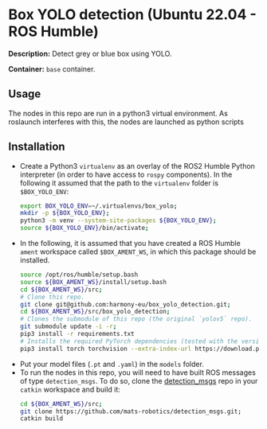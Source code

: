 # Box YOLO detection (Ubuntu 22.04 - ROS Humble)
**Description:** Detect grey or blue box using YOLO.

**Container:** `base` container.

## Usage
The nodes in this repo are run in a python3 virtual environment. As roslaunch interferes with this, the nodes are launched as python scripts

## Installation
- Create a Python3 `virtualenv` as an overlay of the ROS2 Humble Python interpreter (in order to have access to `rospy` components). In the following it assumed that the path to the `virtualenv` folder is `$BOX_YOLO_ENV`:
    ```bash
    export BOX_YOLO_ENV=~/.virtualenvs/box_yolo;
    mkdir -p ${BOX_YOLO_ENV};
    python3 -m venv --system-site-packages ${BOX_YOLO_ENV};
    source ${BOX_YOLO_ENV}/bin/activate;
    ```
- In the following, it is assumed that you have created a ROS Humble `ament` workspace called `$BOX_AMENT_WS`, in which this package should be installed.
    ```bash
    source /opt/ros/humble/setup.bash
    source ${BOX_AMENT_WS}/install/setup.bash
    cd ${BOX_AMENT_WS}/src;
    # Clone this repo.
    git clone git@github.com:harmony-eu/box_yolo_detection.git;
    cd ${BOX_AMENT_WS}/src/box_yolo_detection;
    # Clones the submodule of this repo (the original `yolov5` repo).
    git submodule update -i -r;
    pip3 install -r requirements.txt
    # Installs the required PyTorch dependencies (tested with the versions below).
    pip3 install torch torchvision --extra-index-url https://download.pytorch.org/whl/cu116
    ```
- Put your model files (`.pt` and `.yaml`) in the `models` folder.
- To run the nodes in this repo, you will need to have built ROS messages of type `detection_msgs`. To do so, clone the [detection_msgs](https://github.com/mats-robotics/detection_msgs) repo in your `catkin` workspace and build it:
    ```bash
    cd ${BOX_AMENT_WS}/src;
    git clone https://github.com/mats-robotics/detection_msgs.git;
    catkin build
    ```
